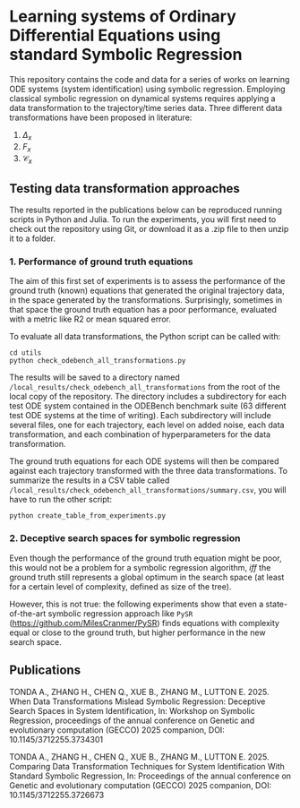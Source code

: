 # Learning systems of Ordinary Differential Equations using standard Symbolic Regression

This repository contains the code and data for a series of works on learning ODE systems (system identification) using symbolic regression. Employing classical symbolic regression on dynamical systems requires applying a data transformation to the trajectory/time series data. Three different data transformations have been proposed in literature:
1. $\Delta_x$
2. $F_x$
3. $\mathcal{C}_x$

## Testing data transformation approaches
The results reported in the publications below can be reproduced running scripts in Python and Julia. To run the experiments, you will first need to check out the repository using Git, or download it as a .zip file to then unzip it to a folder.

### 1. Performance of ground truth equations
The aim of this first set of experiments is to assess the performance of the ground truth (known) equations that generated the original trajectory data, in the space generated by the transformations. Surprisingly, sometimes in that space the ground truth equation has a poor performance, evaluated with a metric like R2 or mean squared error.  

To evaluate all data transformations, the Python script can be called with:

```
cd utils
python check_odebench_all_transformations.py
```

The results will be saved to a directory named `/local_results/check_odebench_all_transformations` from the root of the local copy of the repository. The directory includes a subdirectory for each test ODE system contained in the ODEBench benchmark suite (63 different test ODE systems at the time of writing). Each subdirectory will include several files, one for each trajectory, each level on added noise, each data transformation, and each combination of hyperparameters for the data transformation.  

The ground truth equations for each ODE systems will then be compared against each trajectory transformed with the three data transformations. To summarize the results in a CSV table called `/local_results/check_odebench_all_transformations/summary.csv`, you will have to run the other script:

```
python create_table_from_experiments.py
```

### 2. Deceptive search spaces for symbolic regression
Even though the performance of the ground truth equation might be poor, this would not be a problem for a symbolic regression algorithm, _iff_ the ground truth still represents a global optimum in the search space (at least for a certain level of complexity, defined as size of the tree).  

However, this is not true: the following experiments show that even a state-of-the-art symbolic regression approach like `PySR` (https://github.com/MilesCranmer/PySR) finds equations with complexity equal or close to the ground truth, but higher performance in the new search space.

## Publications
TONDA A., ZHANG H., CHEN Q., XUE B., ZHANG M., LUTTON E. 2025. When Data Transformations Mislead Symbolic Regression: Deceptive Search Spaces in System Identification, In: Workshop on Symbolic Regression, proceedings of the annual conference on Genetic and evolutionary computation (GECCO) 2025 companion, DOI: 10.1145/3712255.3734301  

TONDA A., ZHANG H., CHEN Q., XUE B., ZHANG M., LUTTON E. 2025. Comparing Data Transformation Techniques for System Identification With Standard Symbolic Regression, In: Proceedings of the annual conference on Genetic and evolutionary computation (GECCO) 2025 companion, DOI: 10.1145/3712255.3726673

